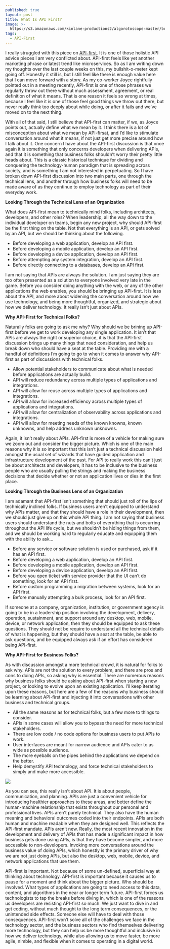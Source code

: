 ```yaml
---
published: true
layout: post
title: What Is API First?
image: >-
  https://s3.amazonaws.com/kinlane-productions2/algorotoscope-master/braceros-domingo-ulloa-docks-water-front-ships-containers.jpg
tags:
  - API-First
---
```

I really struggled with this piece on [API-first](https://www.postman.com/api-first/). It is one of those holistic API advice pieces I am very conflicted about. API-first feels like yet another marketing phrase or latest trend like microservices. So as I am writing down my thoughts over the last couple weeks on this, my bullshit-o-meter kept going off. Honestly it still is, but I still feel like there is enough value here that I can move forward with a story. As my co-worker Joyce rightfully pointed out in a meeting recently, API-first is one of those phrases we regularly throw out there without much assessment, agreement, or real definition of what it means. That is one reason it feels so wrong at times, because I feel like it is one of those feel good things we throw out there, but never really think too deeply about while doing, or after it fails and we’ve moved on to the next thing.

With all of that said, I still believe that API-first can matter, if we, as Joyce points out, actually define what we mean by it. I think there is a lot of misconception about what we mean by API-firsat, and I’d like to stimulate conversation around what it means, if not just get more precise around how I talk about it. One concern I have about the API-first discussion is that once again it is something that only concerns developers when delivering APIs, and that it is something that business folks shouldn’t worry their pretty little heads about. This is a classic historical technique for dividing and conquering the technology-human paradigm that is spreading across society, and is something I am not interested in perpetuating. So I have broken down API-first discussion into two main parts, one through the technical lens, and another through how business folks will need to be made aware of as they continue to employ technology as part of their everyday work.

**Looking Through the Technical Lens of an Organization**

What does API-first mean to technically mind folks, including architects, developers, and other roles? When leadership, all the way down to the individual developer on teams, begin any new project, why should API-first be the first thing on the table. Not that everything is an API, or gets solved by an API, but we should be thinking about the following.

*   Before developing a web application, develop an API first.
*   Before developing a mobile application, develop an API first.
*   Before developing a device application, develop an API first.
*   Before attempting any system integration, develop an API first.
*   Before directly connecting to a databases, develop an API first.

I am not saying that APIs are always the solution. I am just saying they are too often presented as a solution to everyone involved very late in the game. Before you consider doing anything with the web, or any of the other applications the web enables, you should be bringing up API-first. It is less about the API, and more about widening the conversation around how we use technology, and being more thoughtful, organized, and strategic about how we deliver technology. It really isn’t just about APIs.

**Why API-First for Technical Folks?**

Naturally folks are going to ask me why? Why should we be brining up API-first before we get to work developing any single application. It isn’t that APIs are always the right or superior choice, it is that the API-first discussion brings up many things that need consideration, and help us break down who should have a seat at the table. Providing me with a handful of definitions I’m going to go to when it comes to answer why API-first as part of discussions with technical folks.

*   Allow potential stakeholders to communicate about what is needed before applications are actually build.
*   API will reduce redundancy across multiple types of applications and integrations.
*   API will allow for reuse across multiple types of applications and integrations.
*   API will allow for increased efficiency across multiple types of applications and integrations.
*   API will allow for centralization of observability across applications and integrations.
*   API will allow for meeting needs of the known knowns, known unknowns, and help address unknown unknowns.

Again, it isn’t really about APIs. API-first is more of a vehicle for making sure we zoom out and consider the bigger picture. Which is one of the main reasons why it is so important that this isn’t just a technical discussion held amongst the usual set of wizards that have guided application and infrastructure development of the past. For API to really work this can’t just be about architects and developers, it has to be inclusive to the business people who are usually pulling the strings and making the business decisions that decide whether or not an application lives or dies in the first place.

**Looking Through the Business Lens of an Organization**

I am adamant that API-first isn’t something that should just roll of the lips of technically inclined folks. If business users aren’t equipped to understand why APIs matter, and that they should have a role in their development, then we should just give up on this whole API thing. I am not saying that business users should understand the nuts and bolts of everything that is occurring throughout the API life cycle, but we shouldn’t be hiding things from them, and we should be working hard to regularly educate and equipping them with the ability to ask…

*   Before any service or software solution is used or purchased, ask if it has an API first.
*   Before developing a web application, develop an API first.
*   Before developing a mobile application, develop an API first.
*   Before developing a device application, develop an API first.
*   Before you open ticket with service provider that the UI can’t do something, look for an API first.
*   Before custom programming a migration between systems, look for an API first.
*   Before manually attempting a bulk process, look for an API first.

If someone at a company, organization, institution, or government agency is going to be in a leadership position involving the development, delivery, operation, sustainment, and support around any desktop, web, mobile, device, or network application, then they should be equipped to ask these questions. They should not be require to understand all the technical details of what is happening, but they should have a seat at the table, be able to ask questions, and be equipped always ask if an effort has considered being API-first.

**Why API-First for Business Folks?**

As with discussion amongst a more technical crowd, it is natural for folks to ask why. APIs are not the solution to every problem, and there are pros and cons to doing APIs, so asking why is essential. There are numerous reasons why business folks should be asking about API-first when starting a new project, or looking to evolve upon an existing application. I’ll keep iterating upon these reasons, but here are a few of the reasons why business should be learning about API-first and injecting it into conversations with other business and technical groups.

*   All the same reasons as for technical folks, but a few more to things to consider.
*   APIs in some cases will allow you to bypass the need for more technical stakeholders.
*   There are low code / no code options for business users to put APIs to work.
*   User interfaces are meant for narrow audience and APIs cater to as wide as possible audience.
*   The more eyeballs on the pipes behind the applications we depend on the better.
*   Help demystify API technology, and force technical stakeholders to simply and make more accessible.

![](https://s3.amazonaws.com/kinlane-productions2/algorotoscope-master/braceros-domingo-ulloa-docks-big-cosco-ship.jpg)

As you can see, this really isn’t about API. It is about people, communication, and planning. APIs are just a convenient vehicle for introducing healthier approaches to these areas, and better define the human-machine relationship that exists throughout our personal and professional lives. APIs aren’t purely technical. They also have the human meaning and behavioral outcomes coded into their endpoints. APIs are both human and machine readable when they are designed well. This reflects the API-first mandate. APIs aren’t new. Really, the most recent innovation in the development and delivery of APIs that has made a significant impact in how business gets done using APIs, is that they have become simpler, and more accessible to non-developers. Invoking more conversations around the business value of doing APIs, which honestly is the primary driver of why we are not just doing APIs, but also the desktop, web, mobile, device, and network applications that use them.

API-first is important. Not because of some un-defined, superficial way at thinking about technology. API-first is important because it causes us to pause for a moment and think about the bigger picture. Who should be involved. What types of applications are going to need access to this data, content, and algorithms in the near or longer term future. API-first forces us technologists to tap the breaks before diving in, which is one of the reasons us developers are resisting API-first so much. We just want to dive in and get coding, without much thought to the long term consequences, or the unintended side effects. Someone else will have to deal with those consequences. API-first won’t solve all of the challenges we face in the technology sector, and the business sectors who find themselves delivering more technology, but they can help us be more thoughtful and inclusive in how we deliver technology, while also allowing us to move faster, be more agile, nimble, and flexible when it comes to operating in a digital world.